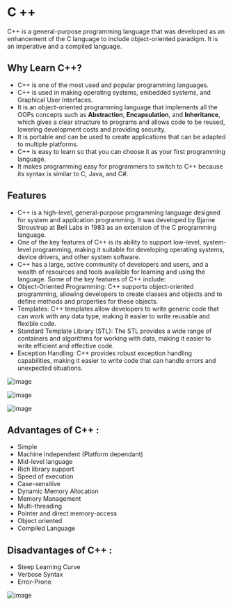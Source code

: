 # **C ++**
C++ is a general-purpose programming language that was developed as an enhancement of the C language to include object-oriented paradigm. It is an imperative and a compiled language. 
## Why Learn C++?
- C++ is one of the most used and popular programming languages.
- C++ is used in making operating systems, embedded systems, and Graphical User Interfaces.
- It is an object-oriented programming language that implements all the OOPs concepts such as **Abstraction**, **Encapsulation**, and **Inheritance**, which gives a clear structure to programs and allows code to be reused, lowering development costs and providing security.
- It is portable and can be used to create applications that can be adapted to multiple platforms.
- C++ is easy to learn so that you can choose it as your first programming language.
- It makes programming easy for programmers to switch to C++ because its syntax is similar to C, Java, and C#.

## Features
- C++ is a high-level, general-purpose programming language designed for system and application programming. It was developed by Bjarne Stroustrup at Bell Labs in 1983 as an extension of the C programming language.
- One of the key features of C++ is its ability to support low-level, system-level programming, making it suitable for developing operating systems, device drivers, and other system software.
- C++ has a large, active community of developers and users, and a wealth of resources and tools available for learning and using the language. Some of the key features of C++ include:
- Object-Oriented Programming: C++ supports object-oriented programming, allowing developers to create classes and objects and to define methods and properties for these objects.
- Templates: C++ templates allow developers to write generic code that can work with any data type, making it easier to write reusable and flexible code.
- Standard Template Library (STL): The STL provides a wide range of containers and algorithms for working with data, making it easier to write efficient and effective code.
- Exception Handling: C++ provides robust exception handling capabilities, making it easier to write code that can handle errors and unexpected situations.

![image](https://github.com/Shantanu2911/Notes/assets/143939657/fd3e8cb6-6c6f-4674-a74d-d9a258382566)

![image](https://github.com/Shantanu2911/Notes/assets/143939657/4bdd6a1b-852a-4a51-ad6f-4afc380c4375)

![image](https://github.com/Shantanu2911/Notes/assets/143939657/bd03ca38-c069-4ca1-8067-711acd4924ac)

## Advantages of C++ :
- Simple
- Machine Independent (Platform dependant)
- Mid-level language
- Rich library support
- Speed of execution
- Case-sensitive
- Dynamic Memory Allocation
- Memory Management
- Multi-threading
- Pointer and direct memory-access
- Object oriented
- Compiled Language

## Disadvantages of C++ :
- Steep Learning Curve
- Verbose Syntax
- Error-Prone

![image](https://github.com/Shantanu2911/Notes/assets/143939657/65c3f32f-cedb-446e-8e48-afb79d38bf7c)
